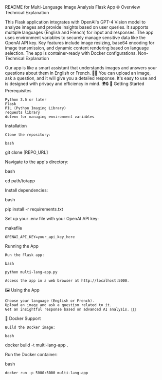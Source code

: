 README for Multi-Language Image Analysis Flask App
🌐 Overview
Technical Explanation

This Flask application integrates with OpenAI's GPT-4 Vision model to analyze images and provide insights based on user queries. It supports multiple languages (English and French) for input and responses. The app uses environment variables to securely manage sensitive data like the OpenAI API key. Key features include image resizing, base64 encoding for image transmission, and dynamic content rendering based on language selection. The app is container-ready with Docker configurations.
Non-Technical Explanation

Our app is like a smart assistant that understands images and answers your questions about them in English or French. 🤖🎨 You can upload an image, ask a question, and it will give you a detailed response. It's easy to use and is designed with privacy and efficiency in mind. 🌍🔒
🚀 Getting Started
Prerequisites

    Python 3.6 or later
    Flask
    PIL (Python Imaging Library)
    requests library
    dotenv for managing environment variables

Installation

    Clone the repository:

    bash

git clone [REPO_URL]

Navigate to the app's directory:

bash

cd path/to/app

Install dependencies:

bash

pip install -r requirements.txt

Set up your .env file with your OpenAI API key:

makefile

    OPENAI_API_KEY=your_api_key_here

Running the App

    Run the Flask app:

    bash

    python multi-lang-app.py

    Access the app in a web browser at http://localhost:5000.

🖼️ Using the App

    Choose your language (English or French).
    Upload an image and ask a question related to it.
    Get an insightful response based on advanced AI analysis. 🧠💡

🔧 Docker Support

    Build the Docker image:

    bash

docker build -t multi-lang-app .

Run the Docker container:

bash

    docker run -p 5000:5000 multi-lang-app


